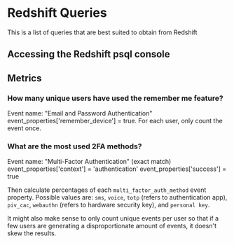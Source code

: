 # Redshift Queries

This is a list of queries that are best suited to obtain from Redshift

## Accessing the Redshift psql console

## Metrics

### How many unique users have used the remember me feature?
Event name: "Email and Password Authentication"
event_properties['remember_device'] = true.
For each user, only count the event once.

### What are the most used 2FA methods?
Event name: "Multi-Factor Authentication" (exact match)
event_properties['context'] = 'authentication'
event_properties['success'] = true

Then calculate percentages of each `multi_factor_auth_method` event property.
Possible values are: `sms`, `voice`, `totp` (refers to authentication app),
`piv_cac`, `webauthn` (refers to hardware security key), and `personal key`.

It might also make sense to only count unique events per user so that if
a few users are generating a disproportionate amount of events, it doesn't skew
the results.
